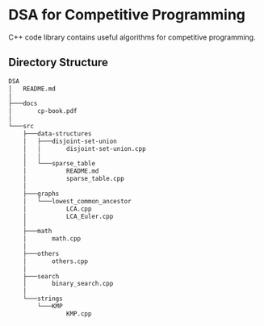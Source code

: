 # DSA for Competitive Programming

C++ code library contains useful algorithms for competitive programming.

## Directory Structure

```bash
DSA
│   README.md
│   
├───docs
│       cp-book.pdf
│
└───src
    ├───data-structures
    │   ├───disjoint-set-union
    │   │       disjoint-set-union.cpp
    │   │
    │   └───sparse_table
    │           README.md
    │           sparse_table.cpp
    │
    ├───graphs
    │   └───lowest_common_ancestor
    │           LCA.cpp
    │           LCA_Euler.cpp
    │
    ├───math
    │       math.cpp
    │
    ├───others
    │       others.cpp
    │
    ├───search
    │       binary_search.cpp
    │
    └───strings
        └───KMP
                KMP.cpp
```